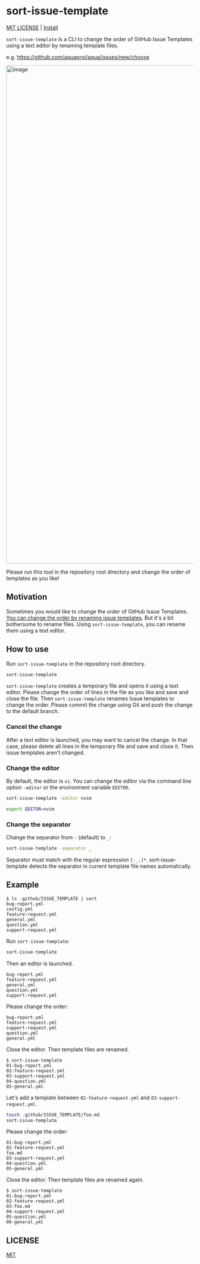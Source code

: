 # sort-issue-template

[MIT LICENSE](LICENSE) | [Install](INSTALL.md)

`sort-issue-template` is a CLI to change the order of GitHub Issue Templates using a text editor by renaming template files.

e.g. https://github.com/aquaproj/aqua/issues/new/choose

<img width="1334" alt="image" src="https://github.com/user-attachments/assets/15f2eb61-2a6f-4b3e-83f9-7d283777a401">

Please run this tool in the repository root directory and change the order of templates as you like!

## Motivation

Sometimes you would like to change the order of GitHub Issue Templates.
[You can change the order by renaming issue templates](https://docs.github.com/en/communities/using-templates-to-encourage-useful-issues-and-pull-requests/configuring-issue-templates-for-your-repository#changing-the-order-of-templates).
But it's a bit bothersome to rename files.
Using `sort-issue-template`, you can rename them using a text editor.

## How to use

Run `sort-issue-template` in the repository root directory.

```sh
sort-issue-template
```

`sort-issue-template` creates a temporary file and opens it using a text editor.
Please change the order of lines in the file as you like and save and close the file.
Then `sort-issue-template` renames Issue templates to change the order.
Please commit the change using Git and push the change to the default branch.

### Cancel the change

After a text editor is launched, you may want to cancel the change.
In that case, please delete all lines in the temporary file and save and close it.
Then issue templates aren't changed.

### Change the editor

By default, the editor is `vi`.
You can change the editor via the command line option `-editor` or the environment variable `EDITOR`.

```sh
sort-issue-template -editor nvim
```

```sh
export EDITOR=nvim
```

### Change the separator

Change the separator from `-` (default) to `_`:

```sh
sort-issue-template -separator _
```

Separator must match with the regular expression `[-_.]*`.
sort-issue-template detects the separator in current template file names automatically.

## Example

```console
$ ls .github/ISSUE_TEMPLATE | sort
bug-report.yml
config.yml
feature-request.yml
general.yml
question.yml
support-request.yml
```

Run `sort-issue-template`:

```sh
sort-issue-template
```

Then an editor is launched.

```
bug-report.yml
feature-request.yml
general.yml
question.yml
support-request.yml
```

Please change the order:

```
bug-report.yml
feature-request.yml
support-request.yml
question.yml
general.yml
```

Close the editor. Then template files are renamed.

```console
$ sort-issue-template
01-bug-report.yml
02-feature-request.yml
03-support-request.yml
04-question.yml
05-general.yml
```

Let's add a template between `02-feature-request.yml` and `03-support-request.yml`.

```sh
touch .github/ISSUE_TEMPLATE/foo.md
sort-issue-template
```

Please change the order:

```
01-bug-report.yml
02-feature-request.yml
foo.md
03-support-request.yml
04-question.yml
05-general.yml
```

Close the editor. Then template files are renamed again.

```console
$ sort-issue-template
01-bug-report.yml
02-feature-request.yml
03-foo.md
04-support-request.yml
05-question.yml
06-general.yml
```

## LICENSE

[MIT](LICENSE)
